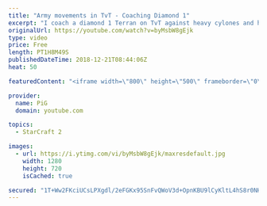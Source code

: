 ```yaml
---
title: "Army movements in TvT - Coaching Diamond 1"
excerpt: "I coach a diamond 1 Terran on TvT against heavy cylones and how to build upon his leads in the mid to lategame. -- Watch live at https://www.twitch.tv/x5_pig"
originalUrl: https://youtube.com/watch?v=byMsbW8gEjk
type: video
price: Free
length: PT1H8M49S
publishedDateTime: 2018-12-21T08:44:06Z
heat: 50

featuredContent: "<iframe width=\"800\" height=\"500\" frameborder=\"0\" src=\"https://www.youtube.com/embed/byMsbW8gEjk\" allow=\"accelerometer; autoplay; encrypted-media; gyroscope; picture-in-picture\" allowfullscreen></iframe>"

provider:
  name: PiG
  domain: youtube.com

topics:
  - StarCraft 2

images:
  - url: https://i.ytimg.com/vi/byMsbW8gEjk/maxresdefault.jpg
    width: 1280
    height: 720
    isCached: true

secured: "1T+Ww2FKciUCsLPXgdl/2eFGKx95SnFvQWoV3d+OpnKBU9lCyKltL4hS8r0NHz7N9ev/V+qRaoAU8AEPpcb7U7aHrqMzJsemtVY3yF4et7/z8c7JdDUVvQ8cHmcnr9Ie/DevRuw4fpluX1sm7ButSaGn1vF9TqJTUZp44KSky564TSTSKa2AewfBQZShNWkIizjo42IXQKoV9XuVE2HSsCsI8+kNG9LbjVOReCOfeXMI8xRhH7cBuYp0tWWa9MfyCZno+EYOQX3rUCT4TpoZYDRtUZsRxCLJ0xlUvBC/VDjKB5aBc6gAlro3UCZhAogf4bJ4iz8DrPV3KplqNvnCWOPhvjW2BXVvwXFP19v83L0IpvqdRR+/0McLKMfdvMMQ6ZRBDwd7FDQ4F7Lrj3Il4l06wribjyGAf+tZVNKGl1E=;Z9QkUHDS8q9AElHDz4UqNA=="
---
```


